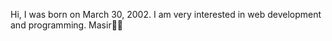 Hi, I was born on March 30, 2002. I am very interested in web development and programming.
Masir💎🦂

<!---
mohsnrj/mohsnrj is a ✨ special ✨ repository because its `README.md` (this file) appears on your GitHub profile.
You can click the Preview link to take a look at your changes.
--->
